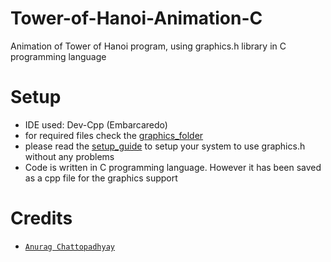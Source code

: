# Tower-of-Hanoi-Animation-C
Animation of Tower of Hanoi program, using graphics.h library in C programming language

# Setup
- IDE used: Dev-Cpp (Embarcaredo)
- for required files check the [graphics_folder](https://github.com/AnChii33/Tower-of-Hanoi-Animation-C/tree/main/DSA_Microproject/Graphics%20Header%20File%20Setup)
- please read the [setup_guide](https://github.com/AnChii33/Tower-of-Hanoi-Animation-C/blob/main/DSA_Microproject/Graphics%20Header%20File%20Setup/Setup_Guide.txt) to setup your system to use graphics.h without any problems
- Code is written in C programming language. However it has been saved as a cpp file for the graphics support

# Credits
- [``Anurag Chattopadhyay``](github.com/AnChii33)
